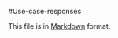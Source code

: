 #Use-case-responses

This file is in [Markdown](http://daringfireball.net/projects/markdown/) format.